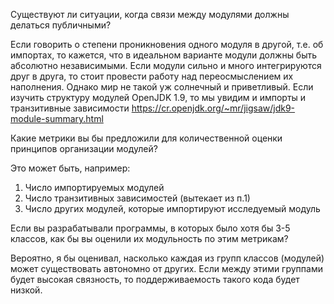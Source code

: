 Существуют ли ситуации, когда связи между модулями должны делаться публичными?

Если говорить о степени проникновения одного модуля в другой, т.е. об импортах, то кажется, что в идеальном варианте модули должны быть абсолютно независимыми. Если модули сильно и много интегрируются друг в друга, то стоит провести работу над переосмыслением их наполнения. Однако мир не такой уж солнечный и приветливый. Если изучить структуру модулей OpenJDK 1.9, то мы увидим и импорты и транзитивные зависимости https://cr.openjdk.org/~mr/jigsaw/jdk9-module-summary.html

Какие метрики вы бы предложили для количественной оценки принципов организации модулей?

Это может быть, например:
1. Число импортируемых модулей
2. Число транзитивных зависимостей (вытекает из п.1)
3. Число других модулей, которые импортируют исследуемый модуль

Если вы разрабатывали программы, в которых было хотя бы 3-5 классов, как бы вы оценили их модульность по этим метрикам?

Вероятно, я бы оценивал, насколько каждая из групп классов (модулей) может существовать автономно от других. Если между этими группами будет высокая связность, то поддерживаемость такого кода будет низкой.
